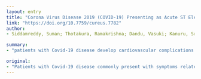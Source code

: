 ```yaml
---
layout: entry
title: "Corona Virus Disease 2019 (COVID-19) Presenting as Acute ST Elevation Myocardial Infarction"
link: "https://doi.org/10.7759/cureus.7782"
author:
- Siddamreddy, Suman; Thotakura, Ramakrishna; Dandu, Vasuki; Kanuru, Sruthi; Meegada, Sreenath

summary:
- "patients with Covid-19 disease develop cardiovascular complications on presentation or during the course of the disease. Acute ST-elevation myocardial infarction (STEMI) is a medical emergency. She was successfully treated with coronary revascularization and stent placement. The mortality/morbidity is high in these patients with cardiovascular involvement. We need more research in Covid19 patients for early diagnosis, prevention of exposure to health care workers and effective treatment. Patients with Cardiovascular involvement often present with symptoms related to respiratory illness develop complications resulting from cardiovascular complications. STEMI. They present with respiratory illness."

original:
- "Patients with Covid-19 disease commonly present with symptoms related to respiratory illness, and less commonly they develop cardiovascular complications either on presentation or during the course of the disease. The mortality/morbidity is high in these patients with cardiovascular involvement. Acute ST-elevation myocardial infarction (STEMI) is a medical emergency which needs immediate coronary re-perfusion for better patient outcomes. Here we present a patient who presented to the emergency room with acute STEMI and later tested positive for COVID-19. She was successfully treated with coronary revascularization and stent placement, and remains on the ventilator to date as she quickly developed acute respiratory distress syndrome. We need more research in Covid-19 patients with cardiovascular involvement for early diagnosis, prevention of exposure to health care workers and effective treatment."
---
```


